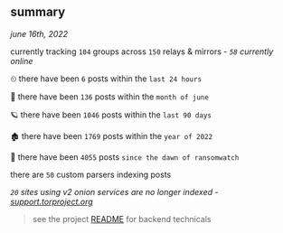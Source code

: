 
## summary
_june 16th, 2022_

currently tracking `104` groups across `150` relays & mirrors - _`58` currently online_

⏲ there have been `6` posts within the `last 24 hours`

🦈 there have been `136` posts within the `month of june`

🪐 there have been `1046` posts within the `last 90 days`

🏚 there have been `1769` posts within the `year of 2022`

🦕 there have been `4055` posts `since the dawn of ransomwatch`

there are `50` custom parsers indexing posts

_`20` sites using v2 onion services are no longer indexed - [support.torproject.org](https://support.torproject.org/onionservices/v2-deprecation/)_

> see the project [README](https://github.com/joshhighet/ransomwatch#ransomwatch--) for backend technicals
